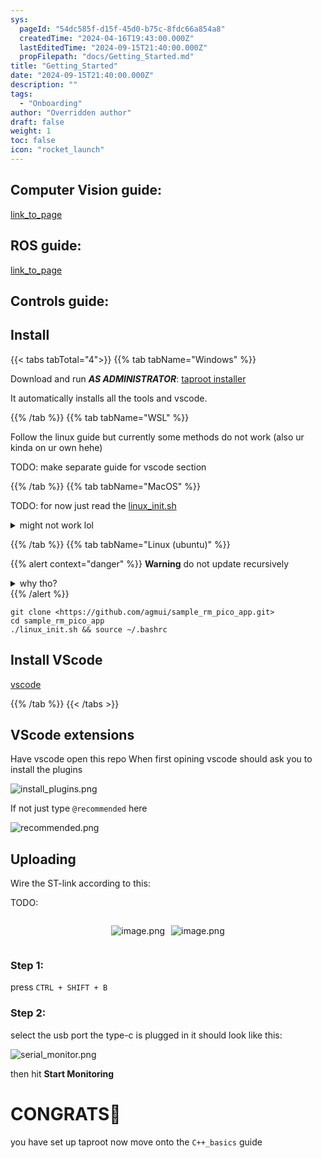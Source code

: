 ```yaml
---
sys:
  pageId: "54dc585f-d15f-45d0-b75c-8fdc66a854a8"
  createdTime: "2024-04-16T19:43:00.000Z"
  lastEditedTime: "2024-09-15T21:40:00.000Z"
  propFilepath: "docs/Getting_Started.md"
title: "Getting_Started"
date: "2024-09-15T21:40:00.000Z"
description: ""
tags:
  - "Onboarding"
author: "Overridden author"
draft: false
weight: 1
toc: false
icon: "rocket_launch"
---
```


## Computer Vision guide:

[link_to_page](86d45bc0-388b-4d26-8848-44f255f73d0e)

## ROS guide:

[link_to_page](3c76c1de-ec8f-46d6-8b0a-294005edc2d5)

## Controls guide:

## Install

{{< tabs tabTotal="4">}}
{{% tab tabName="Windows" %}}

Download and run _**AS ADMINISTRATOR**_: [taproot installer](https://github.com/Thornbots/TeachingFreshies/releases/tag/1.0)

It automatically installs all the tools and vscode.

{{% /tab %}}
{{% tab tabName="WSL" %}}

Follow the linux guide but currently some methods do not work (also ur kinda on ur own hehe)

TODO: make separate guide for vscode section

{{% /tab %}}
{{% tab tabName="MacOS" %}}

TODO: for now just read the [linux_init.sh](https://github.com/agmui/sample_rm_pico_app/blob/main/linux_init.sh)

<details>
<summary>might not work lol</summary>

`brew install libusb pkg-config`

Next install: [vscode](https://code.visualstudio.com/Download)

</details>

{{% /tab %}}
{{% tab tabName="Linux (ubuntu)" %}}

{{% alert context="danger" %}}
**Warning** do not update recursively
<details>
<summary>why tho?</summary>
There are some submodules that may go on for a while (like tinyusb) and I highly
recommend you don't need to get them.
If you want to see what submodules I update just look in `linux_init.sh`
</details>
{{% /alert %}}

```shell
git clone <https://github.com/agmui/sample_rm_pico_app.git>
cd sample_rm_pico_app
./linux_init.sh && source ~/.bashrc
```

## Install VScode

[vscode](https://code.visualstudio.com/Download)

{{% /tab %}}
{{< /tabs >}}

## VScode extensions

Have vscode open this repo
When first opining vscode should ask you to install the plugins

![install_plugins.png](https://prod-files-secure.s3.us-west-2.amazonaws.com/d518164a-d88e-44d1-a4ee-3adb3bd8bce0/89bd30f0-1825-4e77-867b-0a41ce370880/install_plugins.png?X-Amz-Algorithm=AWS4-HMAC-SHA256&X-Amz-Content-Sha256=UNSIGNED-PAYLOAD&X-Amz-Credential=ASIAZI2LB466TWJOIKHO%2F20250214%2Fus-west-2%2Fs3%2Faws4_request&X-Amz-Date=20250214T150734Z&X-Amz-Expires=3600&X-Amz-Security-Token=IQoJb3JpZ2luX2VjEAUaCXVzLXdlc3QtMiJHMEUCIQDOEV5%2FKbzuW2edxY%2FMUSqlMjHrSUsGxDH2jjRHrvT7wAIgSHGYtIpbjxPLN4zilRVZldPi4M7wr1g%2BmAo5geggIPcq%2FwMILRAAGgw2Mzc0MjMxODM4MDUiDGC8PGUblT2hxRRUtyrcA9206L8SwrjNGAj5zwGI8gicj6%2BShaeZ3h3cctsfw1%2FcUxD%2FnBalyDovH3OJvgNU5HEPoHHzrqRjziK%2B8SzqiErtcuhi6eoQitzoqI0zz1D0FQd7BlhE08YVVeEsZ2ZWToMfG4YLDAukxVWRYWKTj3DhcivrSoy9mWMjyNnzmBI8PVmn9iqGcMuMTFTiFz8flm%2BSrrGbSXtVX1pSxtqV4Mob0yIH5xjH6gUVWhXbnEXRaajrzQLJxdy9qzFp9EaY6S6SHK5zhOW8zIuJ49CbY5FcGJq6cfoAdfxdEznUvCgmDbf7fp09Jwtvu9a1qlao0kcXdDAg7n5W4RFd%2F36NtI9mqdMpUnR79vbnRMx972A%2B5EAmf4Fxd8dw30zRd8h9pZfGTRa3YyxVKjfwfxUzJuFQ3JZ85GGAxm2guwB2eMuEgrRxbPP4RPMst%2FEJFAf8NpAT9M8g0P21sgA39grAnuEbm3Ft3dfzddkN5IcTkMMXXsL374bKp8Emn7EJB6MTIqB7%2B6eaPObBnjl9EbQQXYGhldrdpi4LrECrradrOGXNM7YSe%2BvgCV6Hc7Vy%2FF3ZNFCALh%2B5C2H7a2qD5bFLMceFiFVDgNLvP%2FtkCC%2FU7HYrC25CekFJp8jE4D3TMMnqvL0GOqUB1%2FQCjzRgTGV5Moa2liOjnl%2FcqV40z2764Xinbh%2Bh5qvuL07daOZ0RZt9kUXlTUxngzPla80CISEwcfUgcWIMSSi5zbLasHocMdllA%2FV1c6Mi7GYYf91x4vbZGKJcfKl7296yg5uZw0ktgP5X1YiMfXKYpMajhxYCJKGOAYOV4e%2BODnXXNvi1WQFK1nZ57uw1EJu0wmbh2Wa4cjxofZNo1i3UjX0B&X-Amz-Signature=00a69ce905dd7800b4f3cf6d81b6cc64938064f24aff9435a624bbc32a5ac39d&X-Amz-SignedHeaders=host&x-id=GetObject)

If not just type `@recommended` here  

![recommended.png](https://prod-files-secure.s3.us-west-2.amazonaws.com/d518164a-d88e-44d1-a4ee-3adb3bd8bce0/61e661e9-5d85-4dfc-be0d-8d2097a5e793/recommended.png?X-Amz-Algorithm=AWS4-HMAC-SHA256&X-Amz-Content-Sha256=UNSIGNED-PAYLOAD&X-Amz-Credential=ASIAZI2LB466TWJOIKHO%2F20250214%2Fus-west-2%2Fs3%2Faws4_request&X-Amz-Date=20250214T150734Z&X-Amz-Expires=3600&X-Amz-Security-Token=IQoJb3JpZ2luX2VjEAUaCXVzLXdlc3QtMiJHMEUCIQDOEV5%2FKbzuW2edxY%2FMUSqlMjHrSUsGxDH2jjRHrvT7wAIgSHGYtIpbjxPLN4zilRVZldPi4M7wr1g%2BmAo5geggIPcq%2FwMILRAAGgw2Mzc0MjMxODM4MDUiDGC8PGUblT2hxRRUtyrcA9206L8SwrjNGAj5zwGI8gicj6%2BShaeZ3h3cctsfw1%2FcUxD%2FnBalyDovH3OJvgNU5HEPoHHzrqRjziK%2B8SzqiErtcuhi6eoQitzoqI0zz1D0FQd7BlhE08YVVeEsZ2ZWToMfG4YLDAukxVWRYWKTj3DhcivrSoy9mWMjyNnzmBI8PVmn9iqGcMuMTFTiFz8flm%2BSrrGbSXtVX1pSxtqV4Mob0yIH5xjH6gUVWhXbnEXRaajrzQLJxdy9qzFp9EaY6S6SHK5zhOW8zIuJ49CbY5FcGJq6cfoAdfxdEznUvCgmDbf7fp09Jwtvu9a1qlao0kcXdDAg7n5W4RFd%2F36NtI9mqdMpUnR79vbnRMx972A%2B5EAmf4Fxd8dw30zRd8h9pZfGTRa3YyxVKjfwfxUzJuFQ3JZ85GGAxm2guwB2eMuEgrRxbPP4RPMst%2FEJFAf8NpAT9M8g0P21sgA39grAnuEbm3Ft3dfzddkN5IcTkMMXXsL374bKp8Emn7EJB6MTIqB7%2B6eaPObBnjl9EbQQXYGhldrdpi4LrECrradrOGXNM7YSe%2BvgCV6Hc7Vy%2FF3ZNFCALh%2B5C2H7a2qD5bFLMceFiFVDgNLvP%2FtkCC%2FU7HYrC25CekFJp8jE4D3TMMnqvL0GOqUB1%2FQCjzRgTGV5Moa2liOjnl%2FcqV40z2764Xinbh%2Bh5qvuL07daOZ0RZt9kUXlTUxngzPla80CISEwcfUgcWIMSSi5zbLasHocMdllA%2FV1c6Mi7GYYf91x4vbZGKJcfKl7296yg5uZw0ktgP5X1YiMfXKYpMajhxYCJKGOAYOV4e%2BODnXXNvi1WQFK1nZ57uw1EJu0wmbh2Wa4cjxofZNo1i3UjX0B&X-Amz-Signature=9f4ac2cbdb080809189edcdfb97600296048528380cf2bee33b296d1cffd570c&X-Amz-SignedHeaders=host&x-id=GetObject)

## Uploading

Wire the ST-link according to this:

TODO:

<div style="display: flex;flex-direction: row; column-gap:10px; max-width: 630px;justify-content: center;">
<div>

![image.png](https://prod-files-secure.s3.us-west-2.amazonaws.com/d518164a-d88e-44d1-a4ee-3adb3bd8bce0/210ecb78-1116-4d7b-b9b7-2292f66fa2c2/image.png?X-Amz-Algorithm=AWS4-HMAC-SHA256&X-Amz-Content-Sha256=UNSIGNED-PAYLOAD&X-Amz-Credential=ASIAZI2LB4666IKSTPHV%2F20250214%2Fus-west-2%2Fs3%2Faws4_request&X-Amz-Date=20250214T150736Z&X-Amz-Expires=3600&X-Amz-Security-Token=IQoJb3JpZ2luX2VjEAUaCXVzLXdlc3QtMiJGMEQCIF3scL3lH9w7Fv9mYnO%2FrySMHMHxyCKRKAivFelJQ0hnAiBQ15VgS5Ds1in3fowYHEb1OdwdumoG2aaXiJwPSNuE3ir%2FAwgtEAAaDDYzNzQyMzE4MzgwNSIMTfzovmF01nGGkY9oKtwDX6398xcUKuQm5PEBHmB%2FuFJkdPeqIj1Y2vctZjSsk2nclOxTGaUg9159PzHdV80Cl%2Fb%2BG2t1D0a1N%2B%2B3AuNuZ4JWmSVjyahZj4AxTSNEAvifuK%2BtrMXccebjTxGl026r976UvHduM9lniXxjUVO01lPzqrWChN18vQPe%2BisyT7OqwknCattaP0FrNLF6DsfzbBFtrfvWPCSZ6i06KR%2BpYSrLYLgwKS0AKNO5z7QX%2BbXNTxVaZK0%2FEKVsTBRFSjGz3PJlcxpIpNsAzcXiUKlDV4pQFlbXsrfmrE48sCIaJQcxdveqfj9psY1h%2BTuuBm0xbJjcgO5LdeJIlo93cMMW6Xr8HsKlrHJn5Ms0OoSm%2FI0lNdxo6u52G4r5Q1FgUGxI05TKyEqGR7znaoINaE5ysbekW93qNHIUmOW%2BTjBFViRm8WVBiSjm2xAxgjQE4rRaN0AslKotHYS0%2B%2Bq5AIcUQxSMRUCJxktgV4tiTop9mDixGG6CHFMSecijLKXctxWJq%2FFFQR00zHPd3wTR6fJPi%2B77KG7aJmJhVVogMz715b%2FsJ31BTe7rDOIj2hxKqk%2BlugNE0QqFqgon5IcJ2K3Vesz%2B0P28K%2ByiMQHgw0Ccm2%2Fj%2BYoWcJnlraP7Lwsw6uq8vQY6pgEdvwxfZZQNgh34uPL2DW%2B3GqwacwC%2FSpvvse2WX%2B5%2BSd4Pel9OP7EbHJH7orV2QS47Qs8ROO6rPKmFLXFbbFOMUYhMgkG1fCFtri5BzmW%2BL7lw140DeOpUVpNVmAkd88dDe77Yd3i0WJdkvl%2FHwciJ08uNDHF5Ldi2%2BZ4%2FuYoi3IF%2Bw2AIJZyHXNllRoXoYK0PiJ1VF9TLKI6vr0PQpgFQ6oi%2F26w4&X-Amz-Signature=6749f8388ca2f44906ca0f744b3bed2c907f99f53f5b8fe500ea34bd0508c277&X-Amz-SignedHeaders=host&x-id=GetObject)

</div>
<div>

![image.png](https://prod-files-secure.s3.us-west-2.amazonaws.com/d518164a-d88e-44d1-a4ee-3adb3bd8bce0/33a0fd0f-8ca6-4a86-8e09-26e95ded1fff/image.png?X-Amz-Algorithm=AWS4-HMAC-SHA256&X-Amz-Content-Sha256=UNSIGNED-PAYLOAD&X-Amz-Credential=ASIAZI2LB466YULFM5DB%2F20250214%2Fus-west-2%2Fs3%2Faws4_request&X-Amz-Date=20250214T150736Z&X-Amz-Expires=3600&X-Amz-Security-Token=IQoJb3JpZ2luX2VjEAUaCXVzLXdlc3QtMiJHMEUCIQCJZ4pe8xvSDqI%2FRvG5N5Rm%2BD1ujJRi4key3WmfTPpCHgIgCOQYmD8If5uijFUbzfQiw58aa6r6DNWh6eM1E9Hb6dAq%2FwMILRAAGgw2Mzc0MjMxODM4MDUiDHUw%2F3Cfp5l9SUxpvircA0URNmxd%2Beh40nwj64L5s1yTN7aCmFNXrjKqr28LsV1SgGXcx%2F9UWQCu7BH8hHyh8OX9TXSe7piRL3kIIfftk1Q7VvNRfRj6pHfjxViKRARGke6x0Icf2gvR1mzEjpxSV5s3vx4fDTIqlUfgkt5uf%2FitnvIRVDMRbAgUR%2FO6kgO40%2BByB9h9D%2FQeAeXZkZ2y%2FJ2Tl%2FKLNmawHhKHzOC9fWnMv%2BDD76yEnYlvESEzgM6i8Enxk4KUDAOI2YAJADHBJ5JgF%2BzelPvDFWWnokd6zgnumaPusaDr4BfA1XdcL96BbOZH6qZq5JE%2F0GSsR25WE2kN%2FsSMP9hDf9tO%2FpZqyv3i9YNCnCF6jZ6V8RHCHpEPSd9QTUqIwTgXxfVpDCr%2FIEX87XewDKie6rNFBi2fVjl01tHCh3a%2Bwar2r93k2W4Ra8urAwheVAK7zwzhU7WamOuBMEnO%2B%2FGpe46nTqB4VHd6u5KJX4v1%2Bmcxt7x39jm6hg8HUmPssDcetPGG6b6vZdHC6UaBqr%2Fs52xhvEep3n1gp15d%2F3ijST9jdF7u2eXX%2Bbkirbd63pfKNjYlGfn51UONrYFmPYqLqb9Uy6cFPT3la9bz7eoBx81q20c%2F%2BBDeQZcTl3vm0J6otTiNMPvqvL0GOqUBjdYAJUvfLR8iUxEz8SvE9zqB1rGa7Bi23elK0irdCtaHj26an393XIPr0eScGbcPoE5t2RR1VZ%2F0cTqfyO79o%2FZIopESBxIorcgLB%2F6PJ2BFWmfD85gPfjmKwBgEypwAYSxnFA9KXOcQCYT%2BjWtGU6SqLjQAUFsUJWEhSiTUghho5xMEKWq37JIVfq5PrBOmCocsVm6ObKCagv5GlczByvDznZB%2F&X-Amz-Signature=eb21c4ea3bf68290e19146114acdadca8a886afd8a2f09545fd15da05241b969&X-Amz-SignedHeaders=host&x-id=GetObject)

</div>
</div>

### Step 1:

press `CTRL + SHIFT + B`

### Step 2:

select the usb port the type-c is plugged in it should look like this:

![serial_monitor.png](https://prod-files-secure.s3.us-west-2.amazonaws.com/d518164a-d88e-44d1-a4ee-3adb3bd8bce0/f03f4774-05d4-4393-b6a0-d5efb6d315ab/serial_monitor.png?X-Amz-Algorithm=AWS4-HMAC-SHA256&X-Amz-Content-Sha256=UNSIGNED-PAYLOAD&X-Amz-Credential=ASIAZI2LB466TWJOIKHO%2F20250214%2Fus-west-2%2Fs3%2Faws4_request&X-Amz-Date=20250214T150734Z&X-Amz-Expires=3600&X-Amz-Security-Token=IQoJb3JpZ2luX2VjEAUaCXVzLXdlc3QtMiJHMEUCIQDOEV5%2FKbzuW2edxY%2FMUSqlMjHrSUsGxDH2jjRHrvT7wAIgSHGYtIpbjxPLN4zilRVZldPi4M7wr1g%2BmAo5geggIPcq%2FwMILRAAGgw2Mzc0MjMxODM4MDUiDGC8PGUblT2hxRRUtyrcA9206L8SwrjNGAj5zwGI8gicj6%2BShaeZ3h3cctsfw1%2FcUxD%2FnBalyDovH3OJvgNU5HEPoHHzrqRjziK%2B8SzqiErtcuhi6eoQitzoqI0zz1D0FQd7BlhE08YVVeEsZ2ZWToMfG4YLDAukxVWRYWKTj3DhcivrSoy9mWMjyNnzmBI8PVmn9iqGcMuMTFTiFz8flm%2BSrrGbSXtVX1pSxtqV4Mob0yIH5xjH6gUVWhXbnEXRaajrzQLJxdy9qzFp9EaY6S6SHK5zhOW8zIuJ49CbY5FcGJq6cfoAdfxdEznUvCgmDbf7fp09Jwtvu9a1qlao0kcXdDAg7n5W4RFd%2F36NtI9mqdMpUnR79vbnRMx972A%2B5EAmf4Fxd8dw30zRd8h9pZfGTRa3YyxVKjfwfxUzJuFQ3JZ85GGAxm2guwB2eMuEgrRxbPP4RPMst%2FEJFAf8NpAT9M8g0P21sgA39grAnuEbm3Ft3dfzddkN5IcTkMMXXsL374bKp8Emn7EJB6MTIqB7%2B6eaPObBnjl9EbQQXYGhldrdpi4LrECrradrOGXNM7YSe%2BvgCV6Hc7Vy%2FF3ZNFCALh%2B5C2H7a2qD5bFLMceFiFVDgNLvP%2FtkCC%2FU7HYrC25CekFJp8jE4D3TMMnqvL0GOqUB1%2FQCjzRgTGV5Moa2liOjnl%2FcqV40z2764Xinbh%2Bh5qvuL07daOZ0RZt9kUXlTUxngzPla80CISEwcfUgcWIMSSi5zbLasHocMdllA%2FV1c6Mi7GYYf91x4vbZGKJcfKl7296yg5uZw0ktgP5X1YiMfXKYpMajhxYCJKGOAYOV4e%2BODnXXNvi1WQFK1nZ57uw1EJu0wmbh2Wa4cjxofZNo1i3UjX0B&X-Amz-Signature=c27a5feef6242f15a2e8b641e76e052770c039257cafa41bbe5a052ee62bebff&X-Amz-SignedHeaders=host&x-id=GetObject)

then hit **Start Monitoring**

# CONGRATS🎉

you have set up taproot now move onto the `C++_basics` guide
